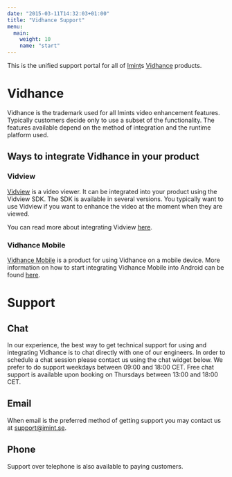 ```yaml
---
date: "2015-03-11T14:32:03+01:00"
title: "Vidhance Support"
menu:
  main:
    weight: 10
    name: "start"
---
```


This is the unified support portal for all of [Imint](http://imint.se)s [Vidhance](http://vidhance.com) products.

# Vidhance
Vidhance is the trademark used for all Imints video enhancement features. Typically customers decide only to use a subset of the functionality. The features available depend on the method of integration and the runtime platform used.

## Ways to integrate Vidhance in your product
### Vidview
[Vidview](http://imint.se/vidview) is a video viewer. It can be integrated into your product using the Vidview SDK. The SDK is available in several versions. You typically want to use Vidview if you want to enhance the video at the moment when they are viewed.

You can read more about integrating Vidview [here](../vidview).

### Vidhance Mobile
[Vidhance Mobile](http://vidhancemobile.com) is a product for using Vidhance on a mobile device. More information on how to start integrating Vidhance Mobile into Android can be found [here](../android).

# Support
## Chat
In our experience, the best way to get technical support for using and integrating Vidhance is to chat directly with one of our engineers. In order to schedule a chat session please contact us using the chat widget below. We prefer to do support weekdays between 09:00 and 18:00 CET. Free chat support is available upon booking on Thursdays between 13:00 and 18:00 CET.
## Email
When email is the preferred method of getting support you may contact us at support@imint.se.
## Phone
Support over telephone is also available to paying customers.
